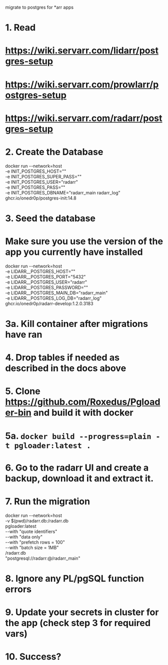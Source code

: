 migrate to postgres for *arr apps

# 1. Read
# https://wiki.servarr.com/lidarr/postgres-setup
# https://wiki.servarr.com/prowlarr/postgres-setup
# https://wiki.servarr.com/radarr/postgres-setup

# 2. Create the Database
docker run --network=host \
  -e INIT_POSTGRES_HOST="<postgres-host-or-ip>" \
  -e INIT_POSTGRES_SUPER_PASS="<postgres-su-password>" \
  -e INIT_POSTGRES_USER="radarr" \
  -e INIT_POSTGRES_PASS="<app-db-password>" \
  -e INIT_POSTGRES_DBNAME="radarr_main radarr_log" \
  ghcr.io/onedr0p/postgres-init:14.8

# 3. Seed the database
# Make sure you use the version of the app you currently have installed
docker run --network=host \
  -e LIDARR__POSTGRES_HOST="<postgres-host-or-ip>" \
  -e LIDARR__POSTGRES_PORT="5432" \
  -e LIDARR__POSTGRES_USER="radarr" \
  -e LIDARR__POSTGRES_PASSWORD="<app-db-password>" \
  -e LIDARR__POSTGRES_MAIN_DB="radarr_main" \
  -e LIDARR__POSTGRES_LOG_DB="radarr_log" \
  ghcr.io/onedr0p/radarr-develop:1.2.0.3183

# 3a. Kill container after migrations have ran

# 4. Drop tables if needed as described in the docs above

# 5. Clone https://github.com/Roxedus/Pgloader-bin and build it with docker
# 5a. `docker build --progress=plain -t pgloader:latest .`

# 6. Go to the radarr UI and create a backup, download it and extract it.

# 7. Run the migration
docker run --network=host \
  -v $(pwd)/radarr.db:/radarr.db \
  pgloader:latest \
  --with "quote identifiers" \
  --with "data only" \
  --with "prefetch rows = 100" \
  --with "batch size = 1MB" \
  /radarr.db \
  "postgresql://radarr:<app-db-password>@<postgres-host-or-ip>/radarr_main"

# 8. Ignore any PL/pgSQL function errors
# 9. Update your secrets in cluster for the app (check step 3 for required vars)
# 10. Success?
